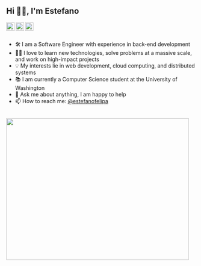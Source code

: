 ## Hi 👋🏽, I'm Estefano

<a href="https://twitter.com/abhisheknaiidu">
  <img align="left" alt="Abhishek Naidu | Twitter" width="22px" src="https://raw.githubusercontent.com/peterthehan/peterthehan/master/assets/twitter.svg" />
</a>
<a href="https://www.linkedin.com/in/estefanofelipa/">
  <img align="left" alt="Estefano's LinkedIn" width="22px" src="https://raw.githubusercontent.com/peterthehan/peterthehan/master/assets/linkedin.svg" />
</a>
<a href="https://www.reddit.com/user/estefano_fc/">
  <img align="left" alt="Estefano's Reddit" width="22px" src="https://raw.githubusercontent.com/peterthehan/peterthehan/master/assets/reddit.svg" />
</a>

<br />
<br />

- 🛠 I am a Software Engineer with experience in back-end development
- 🙌🏽 I love to learn new technologies, solve problems at a massive scale, and work on high-impact projects
- 💡 My interests lie in web development, cloud computing, and distributed systems
- 📚 I am currently a Computer Science student at the University of Washington
- 💬 Ask me about anything, I am happy to help
- 📫 How to reach me: [@estefanofelipa](https://www.linkedin.com/in/estefanofelipa/)

<br />

<a href="https://imgur.com/dXecvXb">
  <img align="center" src="https://i.imgur.com/dXecvXb.png" width="485.4px" height="376.2px" border="0" />
</a>





